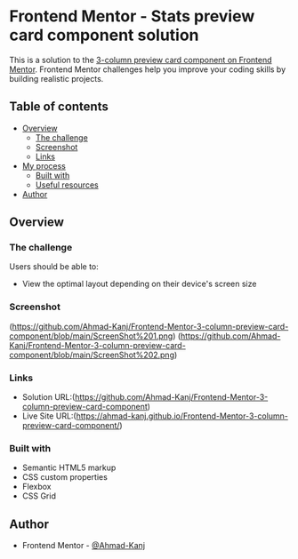 # Frontend Mentor - Stats preview card component solution

This is a solution to the [3-column preview card component on Frontend Mentor](https://www.frontendmentor.io/challenges/3column-preview-card-component-pH92eAR2-). Frontend Mentor challenges help you improve your coding skills by building realistic projects.

## Table of contents

- [Overview](#overview)
  - [The challenge](#the-challenge)
  - [Screenshot](#screenshot)
  - [Links](#links)
- [My process](#my-process)
  - [Built with](#built-with)
  - [Useful resources](#useful-resources)
- [Author](#author)

## Overview

### The challenge

Users should be able to:

- View the optimal layout depending on their device's screen size

### Screenshot

(https://github.com/Ahmad-Kanj/Frontend-Mentor-3-column-preview-card-component/blob/main/ScreenShot%201.png)
(https://github.com/Ahmad-Kanj/Frontend-Mentor-3-column-preview-card-component/blob/main/ScreenShot%202.png)

### Links

- Solution URL:(https://github.com/Ahmad-Kanj/Frontend-Mentor-3-column-preview-card-component)
- Live Site URL:(https://ahmad-kanj.github.io/Frontend-Mentor-3-column-preview-card-component/)

### Built with

- Semantic HTML5 markup
- CSS custom properties
- Flexbox
- CSS Grid

## Author

- Frontend Mentor - [@Ahmad-Kanj](https://www.frontendmentor.io/profile/Ahmad-Kanj)
